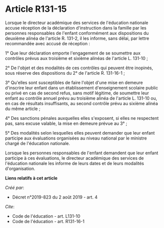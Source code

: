# Article R131-15

Lorsque le directeur académique des services de l'éducation nationale accuse réception de la déclaration d'instruction dans
la famille par les personnes responsables de l'enfant conformément aux dispositions du deuxième alinéa de l'article R. 131-2,
il les informe, sans délai, par lettre recommandée avec accusé de réception : 

1° Que leur déclaration emporte l'engagement de se soumettre aux contrôles prévus aux troisième et sixième alinéas de
l'article L. 131-10 ; 

2° De l'objet et des modalités de ces contrôles qui peuvent être inopinés, sous réserve des dispositions du 2° de l'article
R. 131-16-1 ; 

3° Qu'elles sont susceptibles de faire l'objet d'une mise en demeure d'inscrire leur enfant dans un établissement
d'enseignement scolaire public ou privé en cas de second refus, sans motif légitime, de soumettre leur enfant au contrôle
annuel prévu au troisième alinéa de l'article L. 131-10 ou, en cas de résultats insuffisants, au second contrôle prévu au
sixième alinéa du même article ; 

4° Des sanctions pénales auxquelles elles s'exposent, si elles ne respectent pas, sans excuse valable, la mise en demeure
prévue au 3° ; 

5° Des modalités selon lesquelles elles peuvent demander que leur enfant participe aux évaluations organisées au niveau
national par le ministre chargé de l'éducation nationale. 

Lorsque les personnes responsables de l'enfant demandent que leur enfant participe à ces évaluations, le directeur académique
des services de l'éducation nationale les informe de leurs dates et de leurs modalités d'organisation.

**Liens relatifs à cet article**

_Créé par_:

  - Décret n°2019-823 du 2 août 2019 - art. 4

_Cite_:

  - Code de l'éducation - art. L131-10
  - Code de l'éducation - art. R131-16-1
